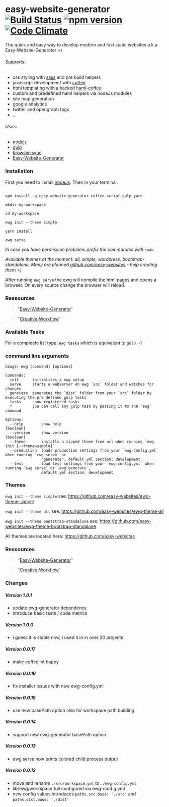 # easy-website-generator [![Build Status](https://travis-ci.org/easy-website-generator/easy-website-generator.svg?branch=master)](https://travis-ci.org/easy-website-generator/easy-website-generator) [![npm version](https://badge.fury.io/js/easy-website-generator.svg)](https://badge.fury.io/js/easy-website-generator) [![Code Climate](https://codeclimate.com/github/easy-website-generator/easy-website-generator/badges/gpa.svg)](https://codeclimate.com/github/easy-website-generator/easy-website-generator)

The quick and easy way to develop modern and fast static websites a.k.a Easy-Website-Generator =)

###### Supports:
  * css styling with [sass](http://sass-lang.com/documentation/file.SASS_REFERENCE.html) and pre build helpers
  * javascript development with [coffee](http://coffeescript.org/)
  * html templating with a hacked [haml-coffee](https://github.com/easy-website-generator/haml-coffee)
  * custom and predefined haml helpers via nodeJs modules
  * site map generation
  * google analytics
  * twitter and opengraph tags
  * ...

###### Uses:
  * [nodejs](https://nodejs.org/en/)
  * [gulp](https://github.com/gulpjs/gulp)
  * [browser-sync](https://browsersync.io/)
  * [Easy-Website-Generator](https://github.com/easy-website-generator/)


### Installation
First you need to install [nodeJs](https://nodejs.org/en/download/). Then in your terminal:

```

npm install -g easy-website-generator coffee-script gulp yarn

mkdir my-workspace

cd my-workspace

ewg init --theme simple

yarn install

ewg serve

```

_In case you have permission problems prefix the commandos with ``sudo``_

_Available themes at the moment: all, simple, wordpress, bootstrap-standalone. Many are planned [github.com/easy-websites](https://github.com/easy-websites) - help creating them =)_

After running ``ewg serve`` the ewg will compile the html pages and opens a browser. On every source change the browser will reload.

### Ressources
> "[Easy-Website-Generator](https://github.com/easy-website-generator/)"

> "[Creative-Workflow](http://www.creative-workflow.berlin/company.html)"

### Available Tasks
For a compleete list type: ``ewg tasks`` which is equivalent to ``gulp -T``

### command line arguments
```
Usage: ewg [command] [options]

Commands:
  init      initialises a ewg setup
  serve     starts a webserver on ewg `src` folder and watches for changes
  generate  generates the `dist` folder from your `src` folder by executing the pre defined gulp tasks
  tasks     show registered tasks
  *         you can call any gulp task by passing it to the `ewg` command

Options:
  --help        show help                                              [boolean]
  --version     show version                                           [boolean]
  --theme       installs a zipped theme from url when running `ewg init [--theme=simple]`
  --production  loads production settings from your `ewg-config.yml` when running `ewg serve` or
                "generate", default yml section: development
  --test        load test settings from your `ewg-config.yml` when running `ewg serve` or `ewg generate`,
                default yml section: development

```

### Themes

``ewg init --theme simple`` see: https://github.com/easy-websites/ewg-theme-simple

``ewg init --theme all`` see: https://github.com/easy-websites/ewg-theme-all

``ewg init --theme bootstrap-standalone`` see: https://github.com/easy-websites/ewg-theme-bootstrap-standalone

All themes are located here: https://github.com/easy-websites

### Ressources
> "[Easy-Website-Generator](https://github.com/easy-website-generator/easy-website-generator)"

> "[Creative-Workflow](http://www.creative-workflow.berlin/company.html)"

### Changes
##### Version 1.0.1
  * update ewg-generator dependency
  * introduce basic tests / code metrics

##### Version 1.0.0
  * i guess it is stable now, i used it in in over 20 projects

##### Version 0.0.17
  * make coffeelint happy

##### Version 0.0.16
  * fix installer issues with new ewg-config.yml

##### Version 0.0.15
  * use new basePath option also for workspace path building

##### Version 0.0.14
  * support new ewg-generator basePath option

##### Version 0.0.13
  * ewg serve now prints colored child process output

##### Version 0.0.12
  * move and rename ``./src/workspace.yml`` to ``./ewg-config.yml``
  * lib/ewg/workspace full configured via ewg-config.yml
  * new config values introduces ``paths.src.base: './src'`` and ``paths.dist.base: './dist'``
